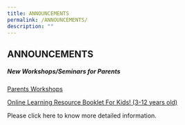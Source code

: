 ```yaml
---
title: ANNOUNCEMENTS
permalink: /ANNOUNCEMENTS/
description: ""
---
```

ANNOUNCEMENTS
-------------
##### **New Workshops/Seminars for Parents**

[Parents Workshops](/parents/Useful-Guides-and-Resources/Workshops-Seminars/)


[Online Learning Resource Booklet For Kids! (3-12 years old)](/parents/Useful-Guides-and-Resources/Useful-Guides-and-Resources/)

Please click here to know more detailed information.